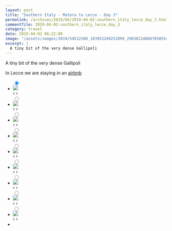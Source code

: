 ```yaml
---
layout: post
title: "Southern Italy - Matera to Lecce - Day 3"
permalink: /archives/2019/04/2019-04-02-southern_italy_lecce_day_3.html
commentfile: 2019-04-02-southern_italy_lecce_day_3
category: travel
date: 2019-04-02 06:22:00
image: "/assets/images/2019/54512580_183952249252099_2903812480470505546_n_18012007648169805.jpg"
excerpt: |
  A tiny bit of the very dense Gallipoli
---
```


A tiny bit of the very dense Gallipoli

In Lecce we are staying in an [airbnb](https://www.airbnb.co.uk/rooms/24116141?source_impression_id=p3_1733496827_P3_7JXWYgpp-LD_1)

<ul class="slides">
    <input type="radio" name="radio-btn" id="img-1" checked="checked" />
    <li class="slide-container">
        <div class="slide">
          <a href="/assets/images/2019/54247768_821853294859418_4006139322274119284_n_18051055690016248.jpg"><img src="/assets/images/2019/54247768_821853294859418_4006139322274119284_n_18051055690016248.jpg" /></a>
        </div>			
    	<div class="nav">
      	     <label for="img-9" class="prev">&#x2039;</label>
      	     <label for="img-2" class="next">&#x203a;</label>
    	 </div>
    </li>    <input type="radio" name="radio-btn" id="img-2"  />
    <li class="slide-container">
        <div class="slide">
          <a href="/assets/images/2019/54247536_1211522812349719_7499384964896074598_n_17917761346295180.jpg"><img src="/assets/images/2019/54247536_1211522812349719_7499384964896074598_n_17917761346295180.jpg" /></a>
        </div>			
    	<div class="nav">
      	     <label for="img-1" class="prev">&#x2039;</label>
      	     <label for="img-3" class="next">&#x203a;</label>
    	 </div>
    </li>    <input type="radio" name="radio-btn" id="img-3"  />
    <li class="slide-container">
        <div class="slide">
          <a href="/assets/images/2019/54447025_130239001375816_4123216717707369652_n_18025703401081245.jpg"><img src="/assets/images/2019/54447025_130239001375816_4123216717707369652_n_18025703401081245.jpg" /></a>
        </div>			
    	<div class="nav">
      	     <label for="img-2" class="prev">&#x2039;</label>
      	     <label for="img-4" class="next">&#x203a;</label>
    	 </div>
    </li>    <input type="radio" name="radio-btn" id="img-4"  />
    <li class="slide-container">
        <div class="slide">
          <a href="/assets/images/2019/54446757_330395324283890_78360350188403547_n_18016859545164242.jpg"><img src="/assets/images/2019/54446757_330395324283890_78360350188403547_n_18016859545164242.jpg" /></a>
        </div>			
    	<div class="nav">
      	     <label for="img-3" class="prev">&#x2039;</label>
      	     <label for="img-5" class="next">&#x203a;</label>
    	 </div>
    </li>    <input type="radio" name="radio-btn" id="img-5"  />
    <li class="slide-container">
        <div class="slide">
          <a href="/assets/images/2019/54247946_127770748333991_1241191393660429568_n_18051286600019864.jpg"><img src="/assets/images/2019/54247946_127770748333991_1241191393660429568_n_18051286600019864.jpg" /></a>
        </div>			
    	<div class="nav">
      	     <label for="img-4" class="prev">&#x2039;</label>
      	     <label for="img-6" class="next">&#x203a;</label>
    	 </div>
    </li>    <input type="radio" name="radio-btn" id="img-6"  />
    <li class="slide-container">
        <div class="slide">
          <a href="/assets/images/2019/54513708_342773446592983_5987292755993078064_n_18023794792189717.jpg"><img src="/assets/images/2019/54513708_342773446592983_5987292755993078064_n_18023794792189717.jpg" /></a>
        </div>			
    	<div class="nav">
      	     <label for="img-5" class="prev">&#x2039;</label>
      	     <label for="img-7" class="next">&#x203a;</label>
    	 </div>
    </li>    <input type="radio" name="radio-btn" id="img-7"  />
    <li class="slide-container">
        <div class="slide">
          <a href="/assets/images/2019/54514050_802273516837850_7662093885228655389_n_17970476596245688.jpg"><img src="/assets/images/2019/54514050_802273516837850_7662093885228655389_n_17970476596245688.jpg" /></a>
        </div>			
    	<div class="nav">
      	     <label for="img-6" class="prev">&#x2039;</label>
      	     <label for="img-8" class="next">&#x203a;</label>
    	 </div>
    </li>    <input type="radio" name="radio-btn" id="img-8"  />
    <li class="slide-container">
        <div class="slide">
          <a href="/assets/images/2019/54512580_183952249252099_2903812480470505546_n_18012007648169805.jpg"><img src="/assets/images/2019/54512580_183952249252099_2903812480470505546_n_18012007648169805.jpg" /></a>
        </div>			
    	<div class="nav">
      	     <label for="img-7" class="prev">&#x2039;</label>
      	     <label for="img-9" class="next">&#x203a;</label>
    	 </div>
    </li>
    <input type="radio" name="radio-btn" id="img-9" />
    <li class="slide-container">
        <div class="slide">
          <a href="/assets/images/2019/55890559_1579599668850448_7607754653487262073_n_18025944253094423.jpg"><img src="/assets/images/2019/55890559_1579599668850448_7607754653487262073_n_18025944253094423.jpg" /></a>
        </div>
    	<div class="nav">
      	     <label for="img-8" class="prev">&#x2039;</label>
      	     <label for="img-1" class="next">&#x203a;</label>
    	 </div>
    </li>
  <li class="nav-dots">
      <label for="img-1" class="nav-dot" id="img-dot-1"></label>
      <label for="img-2" class="nav-dot" id="img-dot-2"></label>
      <label for="img-3" class="nav-dot" id="img-dot-3"></label>
      <label for="img-4" class="nav-dot" id="img-dot-4"></label>
      <label for="img-5" class="nav-dot" id="img-dot-5"></label>
      <label for="img-6" class="nav-dot" id="img-dot-6"></label>
      <label for="img-7" class="nav-dot" id="img-dot-7"></label>
      <label for="img-8" class="nav-dot" id="img-dot-8"></label>
      <label for="img-9" class="nav-dot" id="img-dot-9"></label>
  </li>
</ul>
